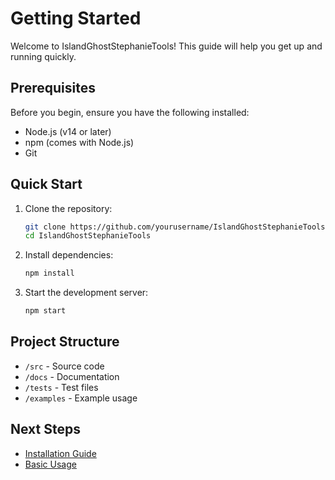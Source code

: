 # Getting Started

Welcome to IslandGhostStephanieTools! This guide will help you get up and running quickly.

## Prerequisites

Before you begin, ensure you have the following installed:

- Node.js (v14 or later)
- npm (comes with Node.js)
- Git

## Quick Start

1. Clone the repository:
   ```bash
   git clone https://github.com/yourusername/IslandGhostStephanieTools.git
   cd IslandGhostStephanieTools
   ```

2. Install dependencies:
   ```bash
   npm install
   ```

3. Start the development server:
   ```bash
   npm start
   ```

## Project Structure

- `/src` - Source code
- `/docs` - Documentation
- `/tests` - Test files
- `/examples` - Example usage

## Next Steps

- [Installation Guide](installation.md)
- [Basic Usage](usage/README.md)

